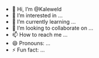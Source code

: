 - 👋 Hi, I’m @Kaleweld
- 👀 I’m interested in ...
- 🌱 I’m currently learning ...
- 💞️ I’m looking to collaborate on ...
- 📫 How to reach me ...
- 😄 Pronouns: ...
- ⚡ Fun fact: ...

<!---
Kaleweld/Kaleweld is a ✨ special ✨ repository because its `README.md` (this file) appears on your GitHub profile.
You can click the Preview link to take a look at your changes.
ok--->
